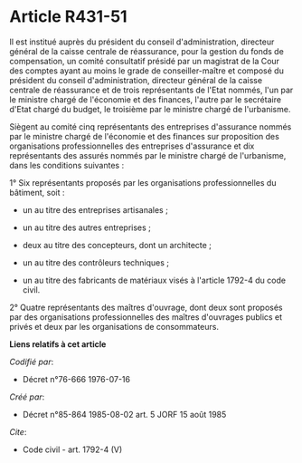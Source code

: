 # Article R431-51

Il est institué auprès du président du conseil d'administration, directeur général de la caisse centrale de réassurance, pour
la gestion du fonds de compensation, un comité consultatif présidé par un magistrat de la Cour des comptes ayant au moins le
grade de conseiller-maître et composé du président du conseil d'administration, directeur général de la caisse centrale de
réassurance et de trois représentants de l'Etat nommés, l'un par le ministre chargé de l'économie et des finances, l'autre
par le secrétaire d'Etat chargé du budget, le troisième par le ministre chargé de l'urbanisme.

Siègent au comité cinq représentants des entreprises d'assurance nommés par le ministre chargé de l'économie et des finances
sur proposition des organisations professionnelles des entreprises d'assurance et dix représentants des assurés nommés par le
ministre chargé de l'urbanisme, dans les conditions suivantes :

1° Six représentants proposés par les organisations professionnelles du bâtiment, soit :

- un au titre des entreprises artisanales ;

- un au titre des autres entreprises ;

- deux au titre des concepteurs, dont un architecte ;

- un au titre des contrôleurs techniques ;

- un au titre des fabricants de matériaux visés à l'article 1792-4 du code civil.

2° Quatre représentants des maîtres d'ouvrage, dont deux sont proposés par des organisations professionnelles des maîtres
d'ouvrages publics et privés et deux par les organisations de consommateurs.

**Liens relatifs à cet article**

_Codifié par_:

  - Décret n°76-666 1976-07-16

_Créé par_:

  - Décret n°85-864 1985-08-02 art. 5 JORF 15 août 1985

_Cite_:

  - Code civil - art. 1792-4 (V)
